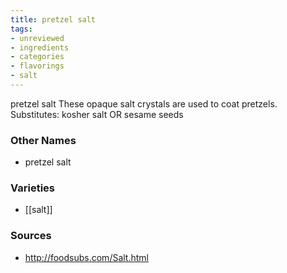 ```yaml
---
title: pretzel salt
tags:
- unreviewed
- ingredients
- categories
- flavorings
- salt
---
```

pretzel salt These opaque salt crystals are used to coat pretzels. Substitutes: kosher salt OR sesame seeds

### Other Names

* pretzel salt

### Varieties

* [[salt]]

### Sources
* http://foodsubs.com/Salt.html
